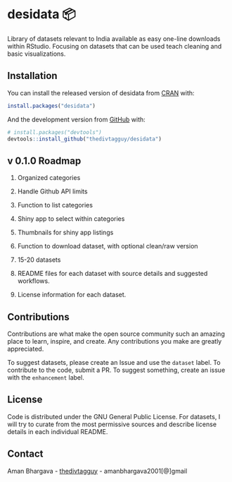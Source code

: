 
<!-- README.md is generated from README.Rmd. Please edit that file -->

# desidata 📦

<!-- badges: start -->
<!-- badges: end -->

Library of datasets relevant to India available as easy one-line
downloads within RStudio. Focusing on datasets that can be used teach
cleaning and basic visualizations.

## Installation

You can install the released version of desidata from
[CRAN](https://CRAN.R-project.org) with:

``` r
install.packages("desidata")
```

And the development version from [GitHub](https://github.com/) with:

``` r
# install.packages("devtools")
devtools::install_github("thedivtagguy/desidata")
```

## v 0.1.0 Roadmap

1.  Organized categories

2.  Handle Github API limits

3.  Function to list categories

4.  Shiny app to select within categories

5.  Thumbnails for shiny app listings

6.  Function to download dataset, with optional clean/raw version

7.  15-20 datasets

8.  README files for each dataset with source details and suggested
    workflows.

9.  License information for each dataset.

## Contributions

Contributions are what make the open source community such an amazing
place to learn, inspire, and create. Any contributions you make are
greatly appreciated.

To suggest datasets, please create an Issue and use the `dataset` label.
To contribute to the code, submit a PR. To suggest something, create an
issue with the `enhancement` label.

## License

Code is distributed under the GNU General Public License. For datasets,
I will try to curate from the most permissive sources and describe
license details in each individual README.

## Contact

Aman Bhargava - [thedivtagguy](https://twitter.com/thedivtagguy) -
amanbhargava2001\[@\]gmail
